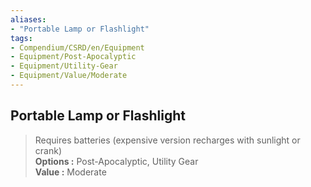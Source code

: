 ```yaml
---
aliases:
- "Portable Lamp or Flashlight"
tags:
- Compendium/CSRD/en/Equipment
- Equipment/Post-Apocalyptic
- Equipment/Utility-Gear
- Equipment/Value/Moderate
---
```


  
## Portable Lamp or Flashlight  
  
>Requires batteries (expensive version recharges with sunlight or crank)  
> **Options :** Post-Apocalyptic, Utility Gear  
> **Value :** Moderate